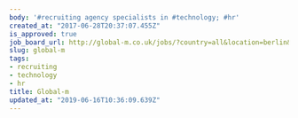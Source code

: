 ```yaml
---
body: '#recruiting agency specialists in #technology; #hr'
created_at: "2017-06-28T20:37:07.455Z"
is_approved: true
job_board_url: http://global-m.co.uk/jobs/?country=all&location=berlin&role=all&sector=all&seniority=all&type=all&salaryRange=all
slug: global-m
tags:
- recruiting
- technology
- hr
title: Global-m
updated_at: "2019-06-16T10:36:09.639Z"
---
```

